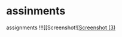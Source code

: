 # assinments
assignments
!!![[Screenshot![[Screenshot (3)](https://user-images.githubusercontent.com/115863409/197112548-9425d90a-e09a-4b76-b975780917758574.png)
